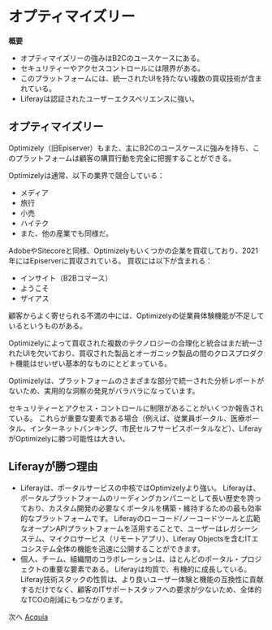# オプティマイズリー

**概要**

* オプティマイズリーの強みはB2Cのユースケースにある。
* セキュリティーやアクセスコントロールには限界がある。
* このプラットフォームには、統一されたUIを持たない複数の買収技術が含まれている。
* Liferayは認証されたユーザーエクスペリエンスに強い。

## オプティマイズリー

Optimizely（旧Episerver）もまた、主にB2Cのユースケースに強みを持ち、このプラットフォームは顧客の購買行動を完全に把握することができる。

Optimizelyは通常、以下の業界で競合している：

* メディア
* 旅行
* 小売
* ハイテク
* また、他の産業でも同様だ。

AdobeやSitecoreと同様、Optimizelyもいくつかの企業を買収しており、2021年にはEpiserverに買収されている。 買収には以下が含まれる：

* インサイト（B2Bコマース）
* ようこそ
* ザイアス

顧客からよく寄せられる不満の中には、Optimizelyの従業員体験機能が不足しているというものがある。

Optimizelyによって買収された複数のテクノロジーの合理化と統合はまだ統一されたUIを欠いており、買収された製品とオーガニック製品の間のクロスプロダクト機能はせいぜい基本的なものにとどまっている。

Optimizelyは、プラットフォームのさまざまな部分で統一された分析レポートがないため、実用的な洞察の発見がバラバラになっています。

セキュリティーとアクセス・コントロールに制限があることがいくつか報告されている。 これらが重要な要素である場合（例えば、従業員ポータル、医療ポータル、インターネットバンキング、市民セルフサービスポータルなど）、LiferayがOptimizelyに勝つ可能性は大きい。

## Liferayが勝つ理由

* Liferayは、ポータルサービスの中核ではOptimizelyより強い。 Liferayは、ポータルプラットフォームのリーディングカンパニーとして長い歴史を誇っており、カスタム開発の必要なくポータルを構築・維持するための最も効率的なプラットフォームです。 Liferayのローコード/ノーコードツールと広範なオープンAPIプラットフォームを活用することで、ユーザーはレガシーシステム、マイクロサービス（リモートアプリ）、Liferay Objectsを含むITエコシステム全体の機能を迅速に公開することができます。
* 個人、チーム、組織間のコラボレーションは、ほとんどのポータル・プロジェクトの重要な要素である。 Liferayは均質で、有機的に成長している。 Liferay技術スタックの性質は、より良いユーザー体験と機能の互換性に貢献するだけでなく、顧客のITサポートスタッフへの要求が少ないため、全体的なTCOの削減にもつながります。

次へ [Acquia](./acquia.md)
